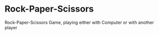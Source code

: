 # Rock-Paper-Scissors
Rock-Paper-Scissors Game, playing either with Computer or with another player
